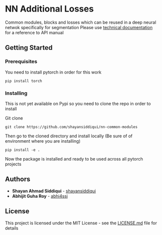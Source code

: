 # NN Additional Losses

Common modules, blocks and losses which can be reused in a deep neural netwok specifically for segmentation Please use [technical documentation](https://shayansiddiqui.github.io/nn-additional-losses/build/html/) for a reference to API manual

## Getting Started

### Prerequisites

You need to install pytorch in order for this work

```
pip install torch
```

### Installing

This is not yet available on Pypi so you need to clone the repo in order to install

Git clone

```
git clone https://github.com/shayansiddiqui/nn-common-modules
```

Then go to the cloned directory and install locally (Be sure of of environment where you are installing)

```
pip install -e .
```

Now the package is installed and ready to be used across all pytorch projects

## Authors

* **Shayan Ahmad Siddiqui**  - [shayansiddiqui](https://github.com/shayansiddiqui)
* **Abhijit Guha Roy**  - [abhi4ssj](https://github.com/abhi4ssj)


## License

This project is licensed under the MIT License - see the [LICENSE.md](LICENSE.md) file for details
